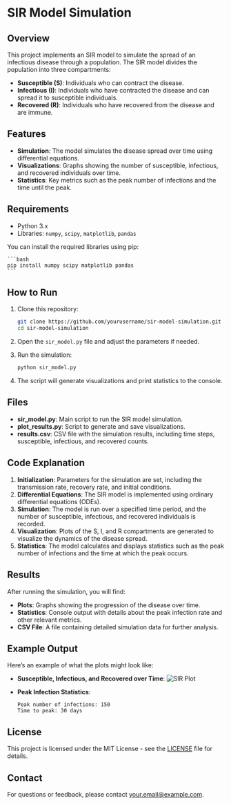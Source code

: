 # SIR Model Simulation

## Overview

This project implements an SIR model to simulate the spread of an infectious disease through a population. The SIR model divides the population into three compartments:
- **Susceptible (S)**: Individuals who can contract the disease.
- **Infectious (I)**: Individuals who have contracted the disease and can spread it to susceptible individuals.
- **Recovered (R)**: Individuals who have recovered from the disease and are immune.

## Features

- **Simulation**: The model simulates the disease spread over time using differential equations.
- **Visualizations**: Graphs showing the number of susceptible, infectious, and recovered individuals over time.
- **Statistics**: Key metrics such as the peak number of infections and the time until the peak.

## Requirements

- Python 3.x
- Libraries: `numpy`, `scipy`, `matplotlib`, `pandas`

You can install the required libraries using pip:

    ```bash
    pip install numpy scipy matplotlib pandas
    ```

## How to Run

1. Clone this repository:

    ```bash
    git clone https://github.com/yourusername/sir-model-simulation.git
    cd sir-model-simulation
    ```

2. Open the `sir_model.py` file and adjust the parameters if needed.

3. Run the simulation:

    ```bash
    python sir_model.py
    ```

4. The script will generate visualizations and print statistics to the console.

## Files

- **sir_model.py**: Main script to run the SIR model simulation.
- **plot_results.py**: Script to generate and save visualizations.
- **results.csv**: CSV file with the simulation results, including time steps, susceptible, infectious, and recovered counts.

## Code Explanation

1. **Initialization**: Parameters for the simulation are set, including the transmission rate, recovery rate, and initial conditions.
2. **Differential Equations**: The SIR model is implemented using ordinary differential equations (ODEs).
3. **Simulation**: The model is run over a specified time period, and the number of susceptible, infectious, and recovered individuals is recorded.
4. **Visualization**: Plots of the S, I, and R compartments are generated to visualize the dynamics of the disease spread.
5. **Statistics**: The model calculates and displays statistics such as the peak number of infections and the time at which the peak occurs.

## Results

After running the simulation, you will find:

- **Plots**: Graphs showing the progression of the disease over time.
- **Statistics**: Console output with details about the peak infection rate and other relevant metrics.
- **CSV File**: A file containing detailed simulation data for further analysis.

## Example Output

Here’s an example of what the plots might look like:

- **Susceptible, Infectious, and Recovered over Time**:
    ![SIR Plot](path/to/plot.png)

- **Peak Infection Statistics**:
    ```
    Peak number of infections: 150
    Time to peak: 30 days
    ```

## License

This project is licensed under the MIT License - see the [LICENSE](LICENSE) file for details.

## Contact

For questions or feedback, please contact [your.email@example.com](mailto:your.email@example.com).
